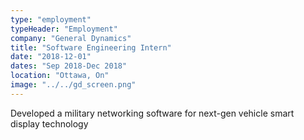```yaml
---
type: "employment"
typeHeader: "Employment"
company: "General Dynamics"
title: "Software Engineering Intern"
date: "2018-12-01"
dates: "Sep 2018-Dec 2018"
location: "Ottawa, On"
image: "../../gd_screen.png"
---
```


Developed a military networking software for next-gen vehicle smart display technology

